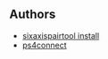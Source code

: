 
## Authors

- [sixaxispairtool install](https://youtu.be/dRysvxQfVDw?si=_HXebmYc2I9VOtWt)
- [ps4connect]([https://youtu.be/0jnY-XXiD8Q?si=3-5bt_k7Q4GpRE8u](https://github.com/pablomarquez76/PS4_Controller_Host))
